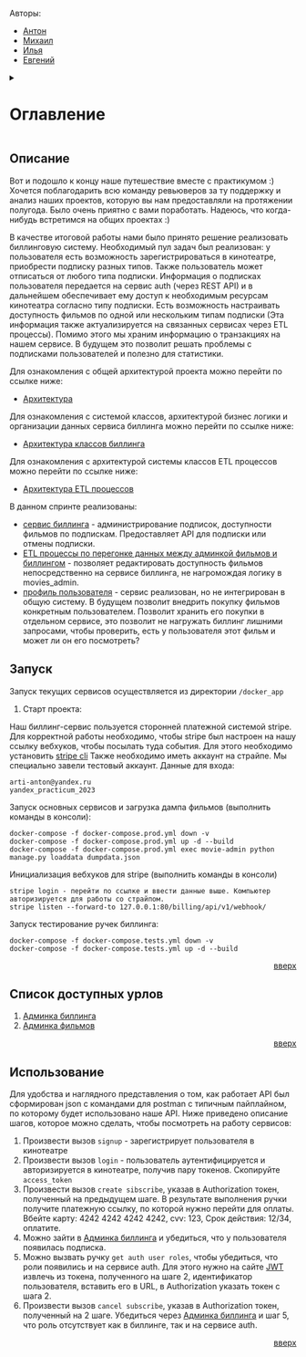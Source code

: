 <a name="readme-top"></a>

Авторы:
 - [Антон](https://github.com/mistandok)
 - [Михаил](https://github.com/Mikhail-Kushnerev)
 - [Илья](https://github.com/Bexram)
 - [Евгений](https://github.com/ME-progr)

<details>
  <summary>
    <h1>Оглавление</h1>
  </summary>
  <ol>
    <li><a href="#репозитории">Репозитории</a></li>
    <li><a href="#описание">Описание</a></li>
    <li><a href="#запуск">Запуск</a></li>
    <li><a href="#список-доступных-урлов">Список доступных урлов</a></li>
    <li><a href="#использование">Использование</a></li>
  </ol>
</details>

## Описание

Вот и подошло к концу наше путешествие вместе с практикумом :) Хочется поблагодарить всю команду ревьюверов за ту поддержку и анализ наших проектов, которую вы нам предоставляли на протяжении полугода. 
Было очень приятно с вами поработать. Надеюсь, что когда-нибудь встретимся на общих проектах :) 

В качестве итоговой работы нами было принято решение реализовать биллинговую систему. 
Необходимый пул задач был реализован: у пользователя есть возможность зарегистрироваться в кинотеатре, приобрести подписку разных типов. Также пользователь может отписаться от любого типа подписки.
Информация о подписках пользователя передается на сервис auth (через REST API) и в дальнейшем обеспечивает ему доступ к необходимым ресурсам кинотеатра согласно типу подписки.
Есть возможность настраивать доступность фильмов по одной или нескольким типам подписки (Эта информация также актуализируется на связанных сервисах через ETL процессы).
Помимо этого мы храним информацию о транзакциях на нашем сервисе. В будущем это позволит решать проблемы с подписками пользователей и полезно для статистики.

Для ознакомления с общей архитектурой проекта можно перейти по ссылке ниже:
- [Архитектура](https://github.com/ME-progr/yandex-praktikum/tree/main/Billing_service/architecture)

Для ознакомления с системой классов, архитектурой бизнес логики и организации данных сервиса биллинга можно перейти по ссылке ниже:
- [Архитектура классов биллинга](https://github.com/ME-progr/yandex-praktikum/tree/main/Billing_service/architecture/billing-service)

Для ознакомления с архитектурой системы классов ETL процессов можно перейти по ссылке ниже:
- [Архитектура ETL процессов](https://github.com/ME-progr/yandex-praktikum/tree/main/Billing_service/architecture/etl)


В данном спринте реализованы:
- [сервис биллинга](https://github.com/ME-progr/yandex-praktikum/tree/main/Billing_service/billing) - администрирование подписок, доступности фильмов по подпискам. Предоставляет API для подписки или отмены подписки.
- [ETL процессы по перегонке данных между админкой фильмов и биллингом](https://github.com/ME-progr/yandex-praktikum/tree/main/Billing_service/etl) -  позволяет редактировать доступность фильмов непосредственно на сервисе биллинга, не нагромождая логику в movies_admin.
- [профиль пользователя](https://github.com/ME-progr/yandex-praktikum/tree/main/Billing_service/user-profile) - сервис реализован, но не интегрирован в общую систему. В будущем позволит внедрить покупку фильмов конкретным пользователем. Позволит хранить его покупки в отдельном сервисе, это позволит не нагружать биллинг лишними запросами, чтобы проверить, есть у пользователя этот фильм и может ли он его посмотреть?

## Запуск

Запуск текущих сервисов осуществляется из директории `/docker_app`

1) Старт проекта:

Наш биллинг-сервис пользуется сторонней платежной системой stripe. Для корректной работы необходимо, чтобы stripe был настроен на нашу ссылку вебхуков, чтобы посылать туда события.
Для этого необходимо установить [stripe cli](https://stripe.com/docs/stripe-cli)
Также необходимо иметь аккаунт на страйпе. Мы специально завели тестовый аккаунт. Данные для входа:

```start
arti-anton@yandex.ru
yandex_practicum_2023
```

Запуск основных сервисов и загрузка дампа фильмов (выполнить команды в консоли):

```docker
docker-compose -f docker-compose.prod.yml down -v
docker-compose -f docker-compose.prod.yml up -d --build
docker-compose -f docker-compose.prod.yml exec movie-admin python manage.py loaddata dumpdata.json
```

Инициализация вебхуков для stripe (выполнить команды в консоли)

```stripe
stripe login - перейти по ссылке и ввести данные выше. Компьютер авторизируется для работы со страйпом.
stripe listen --forward-to 127.0.0.1:80/billing/api/v1/webhook/
```

Запуск тестирование ручек биллинга:

```docker-test
docker-compose -f docker-compose.tests.yml down -v
docker-compose -f docker-compose.tests.yml up -d --build
```

<p align="right"><a href="#readme-top">вверх</a></p>

## Список доступных урлов

1) [Админка биллинга](http://127.0.0.1/admin/)
2) [Админка фильмов](http://127.0.0.1/movie-admin/) 

<p align="right"><a href="#readme-top">вверх</a></p>

## Использование

Для удобства и наглядного представления о том, как работает API был сформирован json с командами для postman c типичным пайплайном, по которому будет использовано наше API.
Ниже приведено описание шагов, которое можно сделать, чтобы посмотреть на работу сервисов:

1) Произвести вызов `signup` - зарегистрирует пользователя в кинотеатре
2) Произвести вызов `login` - пользователь аутентифицируется и авторизируется в кинотеатре, получив пару токенов. Скопируйте `access_token`
3) Произвести вызов `create sibscribe`, указав в Authorization токен, полученный на предыдущем шаге. В результате выполнения ручки получите платежную ссылку, по которой нужно перейти для оплаты. Вбейте карту: 4242 4242 4242 4242, cvv: 123, Срок действия: 12/34, оплатите. 
4) Можно зайти в [Админка биллинга](http://127.0.0.1/admin/) и убедиться, что у пользователя появилась подписка. 
5) Можно вызвать ручку `get auth user roles`, чтобы убедиться, что роли появились и на сервисе auth. Для этого нужно на сайте [JWT](https://jwt.io/) извлечь из токена, полученного на шаге 2, идентификатор пользователя, вставить его в URL, в Authorization указать токен с шага 2. 
6) Произвести вызов `cancel subscribe`, указав в Authorization токен, полученный на 2 шаге. Убедиться через [Админка биллинга](http://127.0.0.1/admin/) и шаг 5, что роль отсутствует как в биллинге, так и на сервисе auth.

<p align="right"><a href="#readme-top">вверх</a></p>
